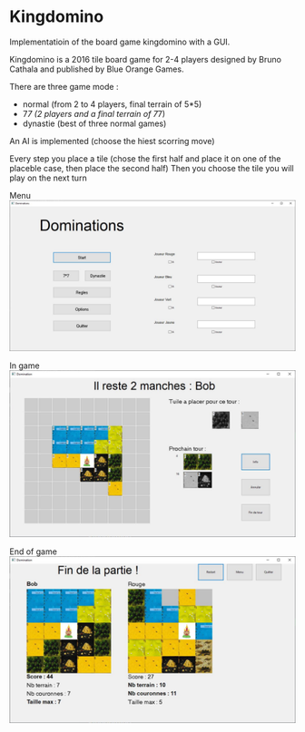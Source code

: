 # Kingdomino
Implementatioin of the board game kingdomino with a GUI.

Kingdomino is a 2016 tile board game for 2-4 players designed by Bruno Cathala and published by Blue Orange Games.

There are three game mode :
- normal (from 2 to 4 players, final terrain of 5*5)
- 7*7 (2 players and a final terrain of 7*7)
- dynastie (best of three normal games)

An AI is implemented (choose the hiest scorring move)

Every step you place a tile (chose the first half and place it on one of the placeble case, then place the second half)
Then you choose the tile you will play on the next turn

Menu ![alt text](./readme/MainMenu.jpg)

In game ![alt text](/readme/InGame.jpg)

End of game ![alt text](readme/EndGame.jpg)
